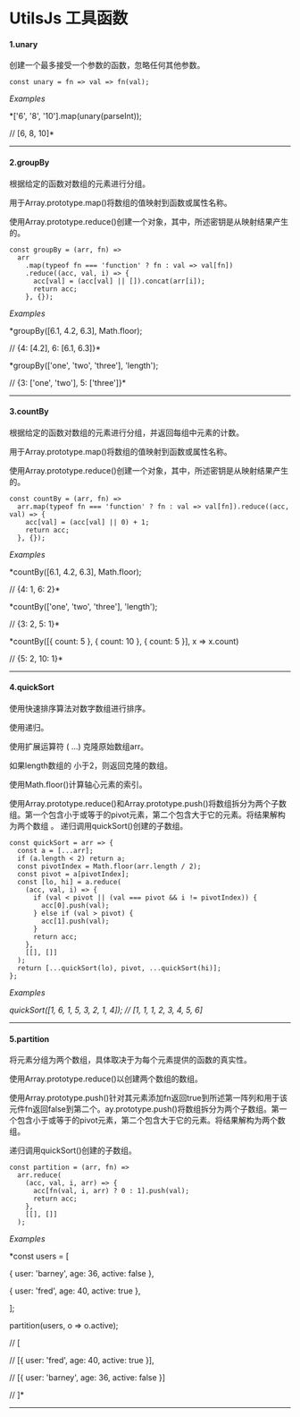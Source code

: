 # UtilsJs 工具函数
#### 1.unary
   创建一个最多接受一个参数的函数，忽略任何其他参数。
```
const unary = fn => val => fn(val);
```
*Examples*

*['6', '8', '10'].map(unary(parseInt)); 

// [6, 8, 10]*
***
#### 2.groupBy
   根据给定的函数对数组的元素进行分组。
   
   用于Array.prototype.map()将数组的值映射到函数或属性名称。
   
   使用Array.prototype.reduce()创建一个对象，其中，所述密钥是从映射结果产生的。
   
```
const groupBy = (arr, fn) =>
  arr
    .map(typeof fn === 'function' ? fn : val => val[fn])
    .reduce((acc, val, i) => {
      acc[val] = (acc[val] || []).concat(arr[i]);
      return acc;
    }, {});
```
*Examples*

*groupBy([6.1, 4.2, 6.3], Math.floor);

// {4: [4.2], 6: [6.1, 6.3]}*

*groupBy(['one', 'two', 'three'], 'length');

// {3: ['one', 'two'], 5: ['three']}*
***
#### 3.countBy
   根据给定的函数对数组的元素进行分组，并返回每组中元素的计数。  
   
   用于Array.prototype.map()将数组的值映射到函数或属性名称。  
   
   使用Array.prototype.reduce()创建一个对象，其中，所述密钥是从映射结果产生的。  
```
const countBy = (arr, fn) =>
  arr.map(typeof fn === 'function' ? fn : val => val[fn]).reduce((acc, val) => {
    acc[val] = (acc[val] || 0) + 1;
    return acc;
  }, {});
```
*Examples*

*countBy([6.1, 4.2, 6.3], Math.floor); 

// {4: 1, 6: 2}*

*countBy(['one', 'two', 'three'], 'length'); 

// {3: 2, 5: 1}*

*countBy([{ count: 5 }, { count: 10 }, { count: 5 }], x => x.count)

// {5: 2, 10: 1}*
***

#### 4.quickSort
   使用快速排序算法对数字数组进行排序。
   
   使用递归。
   
   使用扩展运算符 ( ...) 克隆原始数组arr。
   
   如果length数组的 小于2，则返回克隆的数组。
   
   使用Math.floor()计算轴心元素的索引。
   
   使用Array.prototype.reduce()和Array.prototype.push()将数组拆分为两个子数组。第一个包含小于或等于的pivot元素，第二个包含大于它的元素。将结果解构为两个数组
   。
   递归调用quickSort()创建的子数组。
```
const quickSort = arr => {
  const a = [...arr];
  if (a.length < 2) return a;
  const pivotIndex = Math.floor(arr.length / 2);
  const pivot = a[pivotIndex];
  const [lo, hi] = a.reduce(
    (acc, val, i) => {
      if (val < pivot || (val === pivot && i != pivotIndex)) {
        acc[0].push(val);
      } else if (val > pivot) {
        acc[1].push(val);
      }
      return acc;
    },
    [[], []]
  );
  return [...quickSort(lo), pivot, ...quickSort(hi)];
};
```
*Examples*

*quickSort([1, 6, 1, 5, 3, 2, 1, 4]); // [1, 1, 1, 2, 3, 4, 5, 6]*
***
#### 5.partition
   将元素分组为两个数组，具体取决于为每个元素提供的函数的真实性。
   
   使用Array.prototype.reduce()以创建两个数组的数组。
   
   使用Array.prototype.push()针对其元素添加fn返回true到所述第一阵列和用于该元件fn返回false到第二个。ay.prototype.push()将数组拆分为两个子数组。第一个包含小于或等于的pivot元素，第二个包含大于它的元素。将结果解构为两个数组。
   
   递归调用quickSort()创建的子数组。
```
const partition = (arr, fn) =>
  arr.reduce(
    (acc, val, i, arr) => {
      acc[fn(val, i, arr) ? 0 : 1].push(val);
      return acc;
    },
    [[], []]
  );
```
*Examples*

*const users = [

  { user: 'barney', age: 36, active: false },
  
  { user: 'fred', age: 40, active: true },
  
];

partition(users, o => o.active);

// [

//   [{ user: 'fred', age: 40, active: true }],

//   [{ user: 'barney', age: 36, active: false }]

// ]*
***
